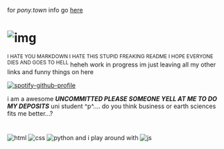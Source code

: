 for _pony.town_ info go [here](https://github.com/megatensei/pt)
 # ![img](https://64.media.tumblr.com/b5fb3b2e5206daf67beb51479bc34a93/tumblr_oodtqhJN7P1uxjyz9o5_75sq.png) 
 <sup>I HATE YOU MARKDOWN I HATE THIS STUPID FREAKING README I HOPE EVERYONE DIES AND GOES TO HELL</sup> heheh work in progress im just leaving all my other links and funny things on here

[![spotify-github-profile](https://spotify-github-profile.vercel.app/api/view?uid=04ky8vr4q89qstdzpbkjrmd18&cover_image=true&theme=natemoo-re&show_offline=false&background_color=121212&interchange=true&bar_color=60472b&bar_color_cover=true)](https://github.com/kittinan/spotify-github-profile)

i am a awesome ***UNCOMMITTED PLEASE SOMEONE YELL AT ME TO DO MY DEPOSITS*** uni student ^p^.... do you think business or earth sciences fits me better...?

#
![html](https://img.shields.io/badge/HTML-239120?style=for-the-badge&logo=html5&logoColor=white) ![css](https://img.shields.io/badge/CSS-239120?&style=for-the-badge&logo=css3&logoColor=white) ![python](https://img.shields.io/badge/Python-3776AB?style=for-the-badge&logo=python&logoColor=white) and i play around with ![js](https://img.shields.io/badge/JavaScript-F7DF1E?style=for-the-badge&logo=JavaScript&logoColor=white) 
